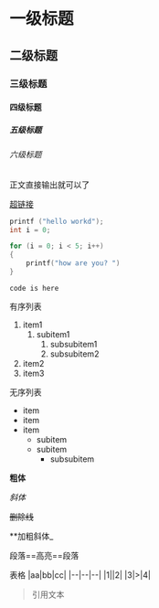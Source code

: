 
# 一级标题
## 二级标题
### 三级标题
#### 四级标题
##### 五级标题
###### 六级标题

正文直接输出就可以了

[超链接](https://github.com/12379227)

```c
printf ("hello workd");
int i = 0; 

for (i = 0; i < 5; i++)
{
    printf("how are you? ")
}
```

`code is here`

有序列表
1. item1
   1. subitem1
      1. subsubitem1
      2. subsubitem2
2. item2
3. item3

无序列表
- item
- item
- item
    - subitem
    - subitem
      - subsubitem


**粗体**

*斜体*

~~删除线~~

**加粗斜体_

段落==高亮==段落

表格
|aa|bb|cc|
|--|--|--|
|1||2|
|3|>|4|

> 引用文本




